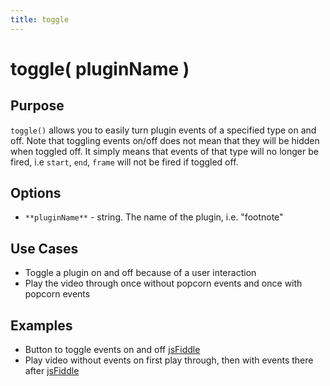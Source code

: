 ```yaml
---
title: toggle
---
```

# toggle( pluginName ) #

## Purpose ##

`toggle()` allows you to easily turn plugin events of a specified type on and off. Note that toggling events on/off does not mean that they will be hidden when toggled off. It simply means that events of that type will no longer be fired, i.e `start`, `end`, `frame` will not be fired if toggled off.

## Options ##

* `**pluginName**` - string. The name of the plugin, i.e. "footnote"

## Use Cases ##

* Toggle a plugin on and off because of a user interaction
* Play the video through once without popcorn events and once with popcorn events

## Examples ##

* Button to toggle events on and off [jsFiddle](http://jsfiddle.net/popcornjs/RbVKJ/1/)
* Play video without events on first play through, then with events there after [jsFiddle](http://jsfiddle.net/popcornjs/McBEv/)
